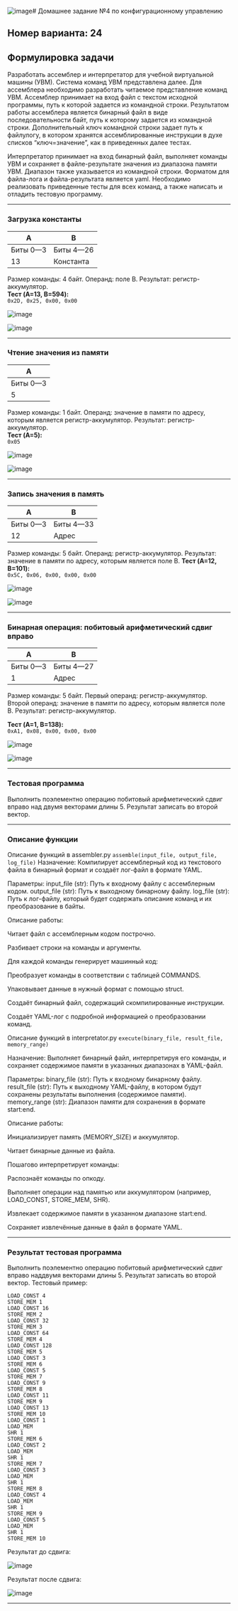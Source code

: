 ![image](https://github.com/user-attachments/assets/e3192397-50e1-4c3e-9730-75af39540ac5)# Домашнее задание №4 по конфигурационному управлению
## Номер варианта: 24
## **Формулировка задачи**

Разработать ассемблер и интерпретатор для учебной виртуальной машины
(УВМ). Система команд УВМ представлена далее.
Для ассемблера необходимо разработать читаемое представление команд
УВМ. Ассемблер принимает на вход файл с текстом исходной программы, путь к
которой задается из командной строки. Результатом работы ассемблера является
бинарный файл в виде последовательности байт, путь к которому задается из
командной строки. Дополнительный ключ командной строки задает путь к файлулогу, в котором хранятся ассемблированные инструкции в духе списков
“ключ=значение”, как в приведенных далее тестах.

Интерпретатор принимает на вход бинарный файл, выполняет команды УВМ
и сохраняет в файле-результате значения из диапазона памяти УВМ. Диапазон
также указывается из командной строки.
Форматом для файла-лога и файла-результата является yaml.
Необходимо реализовать приведенные тесты для всех команд, а также
написать и отладить тестовую программу.

---

### Загрузка константы  
| A | B           |  
|---|-------------|  
| Биты 0—3 | Биты 4—26 |  
| 13 | Константа |  

Размер команды: 4 байт. Операнд: поле B. Результат: регистр-аккумулятор.  
**Тест (A=13, B=594):**  
`0x2D, 0x25, 0x00, 0x00`  

![image](https://github.com/user-attachments/assets/9232f7c3-4cc6-4ae1-bcce-8e60aafca542)

![image](https://github.com/user-attachments/assets/cf15834f-5e52-43be-99ef-100a3ba4efc8)

---

### Чтение значения из памяти  
| A |
|---|
| Биты 0—3 | 
| 5 |

Размер команды: 1 байт. Операнд: значение в памяти по адресу, которым
является регистр-аккумулятор. Результат: регистр-аккумулятор.  
**Тест (A=5):**  
`0x05`  

![image](https://github.com/user-attachments/assets/75012c2f-08e6-4e06-ac36-f10749706505)

![image](https://github.com/user-attachments/assets/9badf4b4-dd04-401b-8fac-a028125d99de)


---

### Запись значения в память  
| A | B           |  
|---|-------------|  
| Биты 0—3 | Биты 4—33 |  
| 12 | Адрес |  

Размер команды: 5 байт. Операнд: регистр-аккумулятор. Результат: значение
в памяти по адресу, которым является поле B.
**Тест (A=12, B=101):**  
`0x5C, 0x06, 0x00, 0x00, 0x00`  

![image](https://github.com/user-attachments/assets/518128e6-57ab-488b-9925-ae23a0a69103)


![image](https://github.com/user-attachments/assets/55cb0baf-517d-4cd9-a3b0-ab265898529e)


---

### Бинарная операция: побитовый арифметический сдвиг вправо
| A | B           |  
|---|-------------|  
| Биты 0—3 | Биты 4—27 |  
| 1 | Адрес |  

Размер команды: 5 байт. Первый операнд: регистр-аккумулятор. Второй
операнд: значение в памяти по адресу, которым является поле B. Результат:
регистр-аккумулятор.

  
**Тест (A=1, B=138):**  
`0xA1, 0x08, 0x00, 0x00, 0x00`  

![image](https://github.com/user-attachments/assets/acf9d844-7c0e-4adf-a005-ad2e9eeee9d8)

![image](https://github.com/user-attachments/assets/c8a3d266-d3c8-4682-a672-335832f3e62f)

---

### Тестовая программа  
Выполнить поэлементно операцию побитовый арифметический сдвиг вправо над
двумя векторами длины 5. Результат записать во второй вектор. 

---  
### Описание функции
Описание функций в assembler.py
`assemble(input_file, output_file, log_file)`
Назначение: Компилирует ассемблерный код из текстового файла в бинарный формат и создаёт лог-файл в формате YAML.

Параметры:
input_file (str): Путь к входному файлу с ассемблерным кодом.
output_file (str): Путь к выходному бинарному файлу.
log_file (str): Путь к лог-файлу, который будет содержать описание команд и их преобразование в байты.

Описание работы:

Читает файл с ассемблерным кодом построчно.

Разбивает строки на команды и аргументы.

Для каждой команды генерирует машинный код:

Преобразует команды в соответствии с таблицей COMMANDS.

Упаковывает данные в нужный формат с помощью struct.

Создаёт бинарный файл, содержащий скомпилированные инструкции.

Создаёт YAML-лог с подробной информацией о преобразовании команд.


Описание функций в interpretator.py 
`execute(binary_file, result_file, memory_range)`

Назначение: Выполняет бинарный файл, интерпретируя его команды, и сохраняет содержимое памяти в указанных диапазонах в YAML-файл.

Параметры:
binary_file (str): Путь к входному бинарному файлу.
result_file (str): Путь к выходному YAML-файлу, в котором будут сохранены результаты выполнения (содержимое памяти).
memory_range (str): Диапазон памяти для сохранения в формате start:end.

Описание работы:

Инициализирует память (MEMORY_SIZE) и аккумулятор.

Читает бинарные данные из файла.

Пошагово интерпретирует команды:

Распознаёт команды по опкоду.

Выполняет операции над памятью или аккумулятором (например, LOAD_CONST, STORE_MEM, SHR).

Извлекает содержимое памяти в указанном диапазоне start:end.

Сохраняет извлечённые данные в файл в формате YAML.

---  

### Результат тестовая программа  
Выполнить поэлементно операцию побитовый арифметический сдвиг вправо наддвумя векторами длины 5. Результат записать во второй вектор.
Тестовый пример: 
```  
LOAD_CONST 4  
STORE_MEM 1
LOAD_CONST 16
STORE_MEM 2
LOAD_CONST 32
STORE_MEM 3
LOAD_CONST 64
STORE_MEM 4
LOAD_CONST 128
STORE_MEM 5
LOAD_CONST 3
STORE_MEM 6
LOAD_CONST 5
STORE_MEM 7
LOAD_CONST 9
STORE_MEM 8
LOAD_CONST 11
STORE_MEM 9
LOAD_CONST 13
STORE_MEM 10
LOAD_CONST 1
LOAD_MEM
SHR 1
STORE_MEM 6
LOAD_CONST 2
LOAD_MEM
SHR 1
STORE_MEM 7
LOAD_CONST 3
LOAD_MEM
SHR 1
STORE_MEM 8
LOAD_CONST 4
LOAD_MEM
SHR 1
STORE_MEM 9
LOAD_CONST 5
LOAD_MEM
SHR 1
STORE_MEM 10
```
Результат до сдвига: 

![image](https://github.com/user-attachments/assets/af14f372-72da-40aa-ad41-8cc974feaf94)

Результат после сдвига:

![image](https://github.com/user-attachments/assets/2149e28e-9ed9-4586-8e53-1a0e923bd582)


---  
